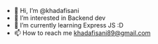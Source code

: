 - 👋 Hi, I’m @khadafisani
- 👀 I’m interested in Backend dev
- 🌱 I’m currently learning Express JS :D
- 📫 How to reach me khadafisani89@gmail.com

<!---
khadafisani/khadafisani is a ✨ special ✨ repository because its `README.md` (this file) appears on your GitHub profile.
You can click the Preview link to take a look at your changes.
--->
